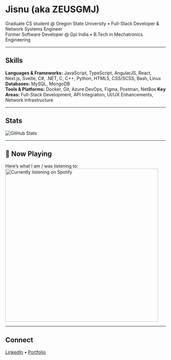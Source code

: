 # Jisnu (aka ZEUSGMJ)

Graduate CS student @ Oregon State University • Full-Stack Developer & Network Systems Engineer  
Former Software Developer @ Gpi India • B.Tech in Mechatronics Engineering

---

## Skills
**Languages & Frameworks:** JavaScript, TypeScript, AngularJS, React, Next.js, Svelte, C#, .NET, C, C++, Python, HTML5, CSS/SCSS, Bash, Linux  
**Databases:** MySQL, MongoDB  
**Tools & Platforms:** Docker, Git, Azure DevOps, Figma, Postman, NetBox
**Key Areas:** Full-Stack Development, API Integration, UI/UX Enhancements, Network Infrastructure

---

## Stats
![GitHub Stats](https://zeusgmj-github-readme.vercel.app/api?username=ZEUSGMJ&show_icons=true&theme=dark&hide_border=true&count_private=true)

---

## 🎵 Now Playing
Here’s what I am / was listening to:  
<a href="https://open.spotify.com/user/wvckgj74wvfnyyzl8vtg6pwrr" target="_blank" referrerpolicy="no-referrer">
    <img src="https://zeusgmj-spotify.vercel.app/api/spotify" alt="Currently listening on Spotify" width="480">
</a>

---

## Connect
[LinkedIn](https://www.linkedin.com/in/jisnu-gm/) • [Portfolio](https://jisnugm.com)
